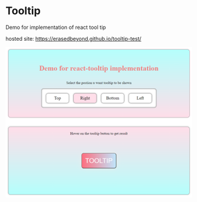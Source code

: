 # Tooltip
Demo for implementation of react tool tip

hosted site: https://erasedbeyond.github.io/tooltip-test/

<img src="https://github.com/erasedbeyond/tooltip-test/blob/master/Demo%20Image.png?raw=true">
